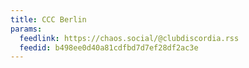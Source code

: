 ```yaml
---
title: CCC Berlin
params:
  feedlink: https://chaos.social/@clubdiscordia.rss
  feedid: b498ee0d40a81cdfbd7d7ef28df2ac3e
---
```

